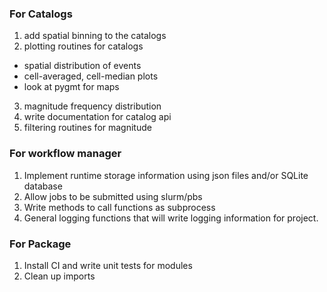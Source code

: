 ### For Catalogs
1. add spatial binning to the catalogs
2. plotting routines for catalogs
 * spatial distribution of events
 * cell-averaged, cell-median plots
 * look at pygmt for maps
3. magnitude frequency distribution
4. write documentation for catalog api
5. filtering routines for magnitude

### For workflow manager
1. Implement runtime storage information using json files and/or SQLite database
2. Allow jobs to be submitted using slurm/pbs
3. Write methods to call functions as subprocess
4. General logging functions that will write logging information for project.

### For Package
1. Install CI and write unit tests for modules
2. Clean up imports
